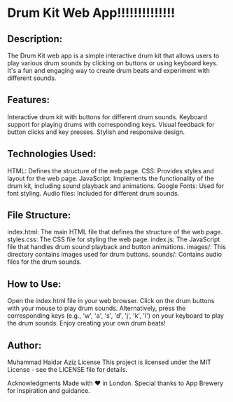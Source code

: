 
# Drum Kit Web App!!!!!!!!!!!!!!

## Description:
The Drum Kit web app is a simple interactive drum kit that allows users to play various drum sounds by clicking on buttons or using keyboard keys. It's a fun and engaging way to create drum beats and experiment with different sounds.

## Features:
Interactive drum kit with buttons for different drum sounds.
Keyboard support for playing drums with corresponding keys.
Visual feedback for button clicks and key presses.
Stylish and responsive design.

## Technologies Used:
HTML: Defines the structure of the web page.
CSS: Provides styles and layout for the web page.
JavaScript: Implements the functionality of the drum kit, including sound playback and animations.
Google Fonts: Used for font styling.
Audio files: Included for different drum sounds.

## File Structure:
index.html: The main HTML file that defines the structure of the web page.
styles.css: The CSS file for styling the web page.
index.js: The JavaScript file that handles drum sound playback and button animations.
images/: This directory contains images used for drum buttons.
sounds/: Contains audio files for the drum sounds.

## How to Use:
Open the index.html file in your web browser.
Click on the drum buttons with your mouse to play drum sounds.
Alternatively, press the corresponding keys (e.g., 'w', 'a', 's', 'd', 'j', 'k', 'l') on your keyboard to play the drum sounds.
Enjoy creating your own drum beats!

## Author:
Muhammad Haidar Aziz
License
This project is licensed under the MIT License - see the LICENSE file for details.

Acknowledgments
Made with ❤️ in London.
Special thanks to App Brewery for inspiration and guidance.
